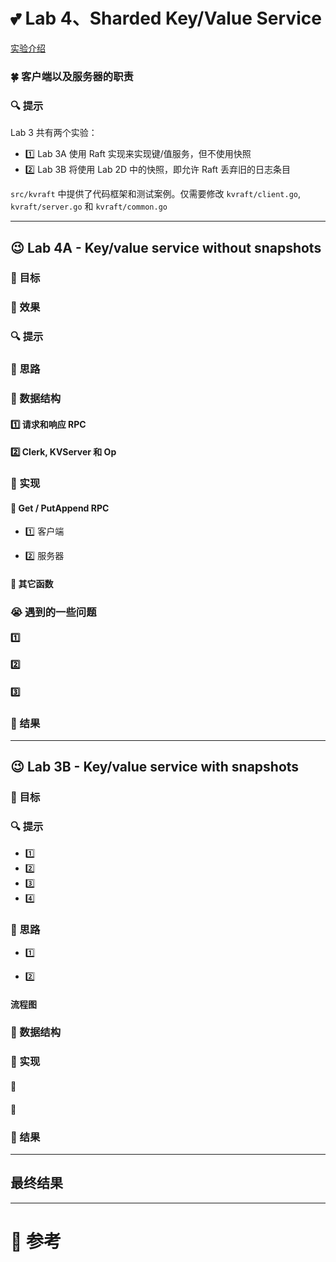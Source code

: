 # :two_hearts: Lab 4、Sharded Key/Value Service

[实验介绍](https://pdos.csail.mit.edu/6.824/labs/lab-shard.html)


### :four_leaf_clover: 客户端以及服务器的职责


### **:mag: 提示** 

Lab 3 共有两个实验：
- :one: Lab 3A 使用 Raft 实现来实现键/值服务，但不使用快照
- :two: Lab 3B 将使用 Lab 2D 中的快照，即允许 Raft 丢弃旧的日志条目

`src/kvraft` 中提供了代码框架和测试案例。仅需要修改 `kvraft/client.go`, `kvraft/server.go` 和 `kvraft/common.go`

---

## :wink: Lab 4A - Key/value service without snapshots

### :cherry_blossom: 目标


### :maple_leaf: 效果


### :mag: 提示

### :dart: 思路

### :pizza: 数据结构

#### :one: 请求和响应 RPC

#### :two: Clerk, KVServer 和 Op

### :beers: 实现

#### :cherries: Get / PutAppend RPC

- :one: 客户端

- :two: 服务器

#### :cherries: 其它函数

### :sob: 遇到的一些问题

#### :one: 

#### :two: 

#### :three: 

### :rainbow: 结果


---

## :wink: Lab 3B - Key/value service with snapshots


### :cherry_blossom: 目标


### :mag: 提示


- :one: 
- :two: 
- :three: 
- :four: 

### :dart: 思路

- :one: 

- :two: 


#### 流程图


### :pizza: 数据结构


### :beers: 实现
#### :cherries: 

#### :cherries: 

### :rainbow: 结果

---

## 最终结果


---

# :rose: 参考
